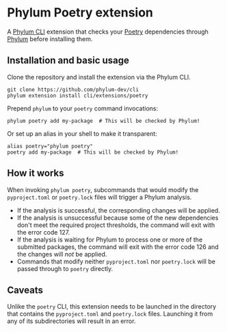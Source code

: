 # Phylum Poetry extension

A [Phylum CLI](phylum-cli) extension that checks your [Poetry][poetry]
dependencies through [Phylum][phylum] before installing them.

## Installation and basic usage

Clone the repository and install the extension via the Phylum CLI.

```console
git clone https://github.com/phylum-dev/cli
phylum extension install cli/extensions/poetry
```

Prepend `phylum` to your `poetry` command invocations:

```console
phylum poetry add my-package  # This will be checked by Phylum!
```

Or set up an alias in your shell to make it transparent:

```console
alias poetry="phylum poetry"
poetry add my-package  # This will be checked by Phylum!
```

## How it works

When invoking `phylum poetry`, subcommands that would modify the
`pyproject.toml` or `poetry.lock` files will trigger a Phylum analysis.

- If the analysis is successful, the corresponding changes will be applied.
- If the analysis is unsuccessful because some of the new dependencies don't
  meet the required project thresholds, the command will exit with the error code
  127.
- If the analysis is waiting for Phylum to process one or more of the submitted
  packages, the command will exit with the error code 126 and the changes will
  _not_ be applied.
- Commands that modify neither `pyproject.toml` nor `poetry.lock` will be passed
  through to `poetry` directly.

## Caveats

Unlike the `poetry` CLI, this extension needs to be launched in the directory
that contains the `pyproject.toml` and `poetry.lock` files. Launching it from
any of its subdirectories will result in an error.

[phylum]: https://phylum.io
[phylum-cli]: https://github.com/phylum-dev/cli
[poetry]: https://python-poetry.org/
